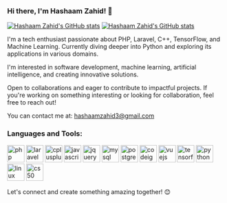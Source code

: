 ### Hi there, I'm Hashaam Zahid! 👋

[![Hashaam Zahid's GitHub stats](https://github-readme-stats.vercel.app/api?username=hashaam-zahid)](https://github.com/hashaam-zahid/github-readme-stats)
[![Hashaam Zahid's GitHub stats](https://github-readme-stats.vercel.app/api?username=hashaam-zahid&show_icons=true&theme=dark&include_all_commits=true&count_private=true)](https://github.com/hashaam-zahid/github-readme-stats)


 I'm a tech enthusiast passionate about PHP, Laravel, C++, TensorFlow, and Machine Learning. Currently diving deeper into Python and exploring its applications in various domains.

I'm interested in software development, machine learning, artificial intelligence, and creating innovative solutions.

Open to collaborations and eager to contribute to impactful projects. If you're working on something interesting or looking for collaboration, feel free to reach out!

You can contact me at: hashaamzahid3@gmail.com

### Languages and Tools:
<p align="left">
  <img src="https://cdn.jsdelivr.net/gh/devicons/devicon/icons/php/php-original.svg" alt="php" width="40" height="40"/>
  <img src="https://cdn.jsdelivr.net/gh/devicons/devicon/icons/laravel/laravel-plain.svg" alt="laravel" width="40" height="40"/>
  <img src="https://cdn.jsdelivr.net/gh/devicons/devicon/icons/cplusplus/cplusplus-original.svg" alt="cplusplus" width="40" height="40"/>
  <img src="https://cdn.jsdelivr.net/gh/devicons/devicon/icons/javascript/javascript-original.svg" alt="javascript" width="40" height="40"/>
  <img src="https://cdn.jsdelivr.net/gh/devicons/devicon/icons/jquery/jquery-original.svg" alt="jquery" width="40" height="40"/>
  <img src="https://cdn.jsdelivr.net/gh/devicons/devicon/icons/mysql/mysql-original.svg" alt="mysql" width="40" height="40"/>
  <img src="https://cdn.jsdelivr.net/gh/devicons/devicon/icons/postgresql/postgresql-original.svg" alt="postgresql" width="40" height="40"/>
  <img src="https://cdn.jsdelivr.net/gh/devicons/devicon/icons/codeigniter/codeigniter-plain.svg" alt="codeigniter" width="40" height="40"/>
  <img src="https://cdn.jsdelivr.net/gh/devicons/devicon/icons/vuejs/vuejs-original.svg" alt="vuejs" width="40" height="40"/>
  <img src="https://cdn.jsdelivr.net/gh/devicons/devicon/icons/tensorflow/tensorflow-original.svg" alt="tensorflow" width="40" height="40"/>
  <img src="https://cdn.jsdelivr.net/gh/devicons/devicon/icons/python/python-original.svg" alt="python" width="40" height="40"/>
  <img src="https://cdn.jsdelivr.net/gh/devicons/devicon/icons/linux/linux-original.svg" alt="linux" width="40" height="40"/>
  <img src="https://miro.medium.com/v2/resize:fit:700/1*IYCifTCCR2ah-79u94Z3wg.png" alt="cs50" width="40" height="40"/>
</p>

Let's connect and create something amazing together! 😊
